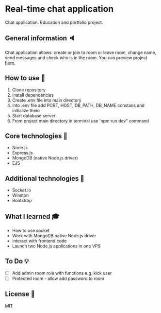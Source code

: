 # Real-time chat application
Chat application. Education and portfolio project.

## General information :speaker:  
Chat application allows: create or join to room or leave room, change name, send messages and check who is in the room. You can preview project [here](http://rtchat.drazkiewiczbart.com).  

## How to use :speech_balloon:  
1. Clone repository  
2. Install dependencies  
3. Create .env file into main directory  
4. Into .env file add PORT, HOST, DB_PATH, DB_NAME constans and initialize them  
5. Start database server  
6. From project main directory in terminal use 'npm run dev" command

## Core technologies :rocket:  
* Node.js  
* Express.js  
* MongoDB (native Node.js driver) 
* EJS

## Additional technologies :link:  
* Socket.io    
* Winston
* Bootstrap

## What I learned :mortar_board:   
* How to use socket  
* Work with MongoDB native Node.js driver
* Interact with frontend code  
* Launch two Node.js applications in one VPS 

## To Do :bulb:  
- [ ] Add admin room role with functions e.g. kick user  
- [ ] Protected room - allow add password to room  

## License :closed_book:  
[MIT](LICENSE)
